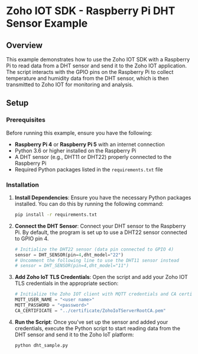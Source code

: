 # Zoho IOT SDK - Raspberry Pi DHT Sensor Example

## Overview

This example demonstrates how to use the Zoho IOT SDK with a Raspberry Pi to read data from a DHT sensor and send it to the Zoho IOT application. The script interacts with the GPIO pins on the Raspberry Pi to collect temperature and humidity data from the DHT sensor, which is then transmitted to Zoho IOT for monitoring and analysis.

## Setup

### Prerequisites

Before running this example, ensure you have the following:

- **Raspberry Pi 4** or **Raspberry Pi 5** with an internet connection
- Python 3.6 or higher installed on the Raspberry Pi
- A DHT sensor (e.g., DHT11 or DHT22) properly connected to the Raspberry Pi
- Required Python packages listed in the `requirements.txt` file

### Installation

1. **Install Dependencies**: Ensure you have the necessary Python packages installed. You can do this by running the following command:

    ```bash
    pip install -r requirements.txt
    ```

2. **Connect the DHT Sensor**: Connect your DHT sensor to the Raspberry Pi. By default, the program is set up to use a DHT22 sensor connected to GPIO pin 4.

    ```python
    # Initialize the DHT22 sensor (data pin connected to GPIO 4)
    sensor = DHT_SENSOR(pin=4,dht_model="22")
    # Uncomment the following line to use the DHT11 sensor instead
    # sensor = DHT_SENSOR(pin=4,dht_model="11")
    ```

3. **Add Zoho IoT TLS Credentials**: Open the script and add your Zoho IOT TLS credentials in the appropriate section:

    ```python
    # Initialize the Zoho IOT client with MQTT credentials and CA certificate
   MQTT_USER_NAME = "<user name>"
   MQTT_PASSWORD = "<password>"
   CA_CERTIFICATE = "../certificate/ZohoIoTServerRootCA.pem"
    ```

4. **Run the Script**: Once you've set up the sensor and added your credentials, execute the Python script to start reading data from the DHT sensor and send it to the Zoho IoT platform:

    ```bash
    python dht_sample.py
    ```
